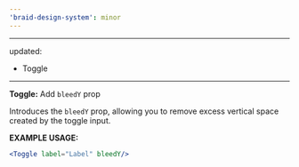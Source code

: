 ```yaml
---
'braid-design-system': minor
---
```


---
updated:
  - Toggle
---

**Toggle:** Add `bleedY` prop

Introduces the `bleedY` prop, allowing you to remove excess vertical space created by the toggle input.

**EXAMPLE USAGE:**
```jsx
<Toggle label="Label" bleedY/>
```